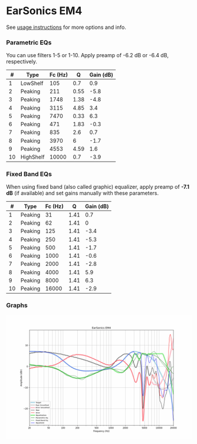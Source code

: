 # EarSonics EM4
See [usage instructions](https://github.com/jaakkopasanen/AutoEq#usage) for more options and info.

### Parametric EQs
You can use filters 1-5 or 1-10. Apply preamp of -6.2 dB or -6.4 dB, respectively.

|   # | Type      |   Fc (Hz) |    Q |   Gain (dB) |
|-----|-----------|-----------|------|-------------|
|   1 | LowShelf  |       105 | 0.7  |         0.9 |
|   2 | Peaking   |       211 | 0.55 |        -5.8 |
|   3 | Peaking   |      1748 | 1.38 |        -4.8 |
|   4 | Peaking   |      3115 | 4.85 |         3.4 |
|   5 | Peaking   |      7470 | 0.33 |         6.3 |
|   6 | Peaking   |       471 | 1.83 |        -0.3 |
|   7 | Peaking   |       835 | 2.6  |         0.7 |
|   8 | Peaking   |      3970 | 6    |        -1.7 |
|   9 | Peaking   |      4553 | 4.59 |         1.6 |
|  10 | HighShelf |     10000 | 0.7  |        -3.9 |

### Fixed Band EQs
When using fixed band (also called graphic) equalizer, apply preamp of **-7.1 dB** (if available) and set gains manually with these parameters.

|   # | Type    |   Fc (Hz) |    Q |   Gain (dB) |
|-----|---------|-----------|------|-------------|
|   1 | Peaking |        31 | 1.41 |         0.7 |
|   2 | Peaking |        62 | 1.41 |         0   |
|   3 | Peaking |       125 | 1.41 |        -3.4 |
|   4 | Peaking |       250 | 1.41 |        -5.3 |
|   5 | Peaking |       500 | 1.41 |        -1.7 |
|   6 | Peaking |      1000 | 1.41 |        -0.6 |
|   7 | Peaking |      2000 | 1.41 |        -2.8 |
|   8 | Peaking |      4000 | 1.41 |         5.9 |
|   9 | Peaking |      8000 | 1.41 |         6.3 |
|  10 | Peaking |     16000 | 1.41 |        -2.9 |

### Graphs
![](./EarSonics%20EM4.png)
